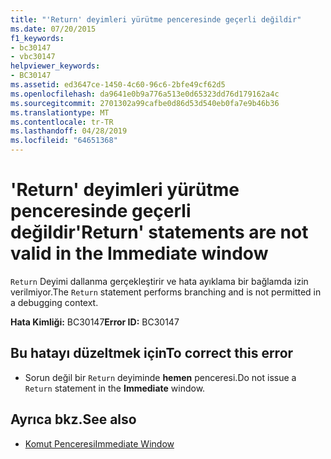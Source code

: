 ```yaml
---
title: "'Return' deyimleri yürütme penceresinde geçerli değildir"
ms.date: 07/20/2015
f1_keywords:
- bc30147
- vbc30147
helpviewer_keywords:
- BC30147
ms.assetid: ed3647ce-1450-4c60-96c6-2bfe49cf62d5
ms.openlocfilehash: da9641e0b9a776a513e0d65323dd76d179162a4c
ms.sourcegitcommit: 2701302a99cafbe0d86d53d540eb0fa7e9b46b36
ms.translationtype: MT
ms.contentlocale: tr-TR
ms.lasthandoff: 04/28/2019
ms.locfileid: "64651368"
---
```

# <a name="return-statements-are-not-valid-in-the-immediate-window"></a><span data-ttu-id="86b37-102">'Return' deyimleri yürütme penceresinde geçerli değildir</span><span class="sxs-lookup"><span data-stu-id="86b37-102">'Return' statements are not valid in the Immediate window</span></span>
<span data-ttu-id="86b37-103">`Return` Deyimi dallanma gerçekleştirir ve hata ayıklama bir bağlamda izin verilmiyor.</span><span class="sxs-lookup"><span data-stu-id="86b37-103">The `Return` statement performs branching and is not permitted in a debugging context.</span></span>  
  
 <span data-ttu-id="86b37-104">**Hata Kimliği:** BC30147</span><span class="sxs-lookup"><span data-stu-id="86b37-104">**Error ID:** BC30147</span></span>  
  
## <a name="to-correct-this-error"></a><span data-ttu-id="86b37-105">Bu hatayı düzeltmek için</span><span class="sxs-lookup"><span data-stu-id="86b37-105">To correct this error</span></span>  
  
- <span data-ttu-id="86b37-106">Sorun değil bir `Return` deyiminde **hemen** penceresi.</span><span class="sxs-lookup"><span data-stu-id="86b37-106">Do not issue a `Return` statement in the **Immediate** window.</span></span>  
  
## <a name="see-also"></a><span data-ttu-id="86b37-107">Ayrıca bkz.</span><span class="sxs-lookup"><span data-stu-id="86b37-107">See also</span></span>

- [<span data-ttu-id="86b37-108">Komut Penceresi</span><span class="sxs-lookup"><span data-stu-id="86b37-108">Immediate Window</span></span>](/visualstudio/ide/reference/immediate-window)
